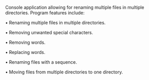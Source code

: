 Console application allowing for renaming multiple files in multiple directories.
Program features include:

• Renaming multiple files in multiple directories.

• Removing unwanted special characters.

• Removing words.

• Replacing words.

• Renaming files with a sequence.

• Moving files from multiple directories to one directory.
